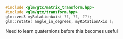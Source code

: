 ```cpp
#include <glm/gtc/matrix_transform.hpp>
#include <glm/gtx/transform.hpp>
glm::vec3 myRotationAxis( ??, ??, ??);
glm::rotate( angle_in_degrees, myRotationAxis );
```

Need to learn quaternions before this becomes useful